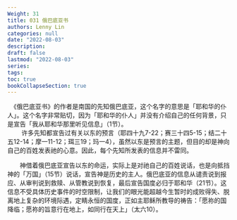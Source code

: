 ```yaml
---
Weight: 31
title: 031 俄巴底亚书
authors: Lenny Lin
categories: null
date: "2022-08-03"
description: 
draft: false
lastmod: "2022-08-03"
series:
tags: 
toc: true
bookCollapseSection: true
---
```


　《俄巴底亚书》的作者是南国的先知俄巴底亚，这个名字的意思是「耶和华的仆人」。这个名字非常贴切，因为「耶和华的仆人」并没有介绍自己的任何背景，只是宣告「我从耶和华那里听见信息」（1节）。  
　
　许多先知都宣告过有关以东的预言（耶四十九7-22；赛三十四5-15；结二十五12-14；摩一11-12；珥三19；玛一4），虽然以东是预言的主题，但目的却是神向自己的百姓发表祂的心意。因此，每个先知所发表的信息并不雷同。  

　　神借着俄巴底亚宣告以东的命运，实际上是对祂自己的百姓说话，也是向抵挡神的「万国」（15节）说话，宣告神是历史的主人。俄巴底亚的信息从谴责说到报应、从审判说到救赎、从管教说到恢复，最后宣告国度必归于耶和华（21节）。这信息不受具体历史事件的时空限制，让我们的眼光能超越今生暂时的成败得失、脱离地上复杂的环境际遇，定睛永恒的国度，正如主耶稣所教导的祷告：「愿祢的国降临；愿祢的旨意行在地上，如同行在天上」（太六10）。



